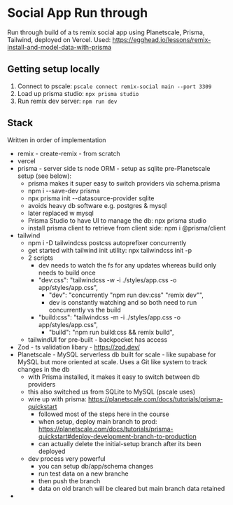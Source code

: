 # Social App Run through
Run through build of a ts remix social app using Planetscale, Prisma, Tailwind, deployed on Vercel.
Used: https://egghead.io/lessons/remix-install-and-model-data-with-prisma

## Getting setup locally
1. Connect to pscale: `pscale connect remix-social main --port 3309`
2. Load up prisma studio: `npx prisma studio`
3. Run remix dev server: `npm run dev`

## Stack
Written in order of implementation
- remix - create-remix - from scratch
- vercel
- prisma - server side ts node ORM - setup as sqlite pre-Planetscale setup (see below): 
  - prisma makes it super easy to switch providers via schema.prisma
  - npm i --save-dev prisma
  - npx prisma init --datasource-provider sqlite
  - avoids heavy db software e.g. postgres & mysql
  - later replaced w mysql 
  - Prisma Studio to have UI to manage the db: npx prisma studio
  - install prisma client to retrieve from client side: npm i @prisma/client
- tailwind
  - npm i -D tailwindcss postcss autoprefixer concurrently
  - get started with tailwind init utility: npx tailwindcss init -p
  - 2 scripts
    - dev needs to watch the fs for any updates whereas build only needs to build once
    - "dev:css": "tailwindcss -w -i ./styles/app.css -o app/styles/app.css",
      - "dev": "concurrently \"npm run dev:css\" \"remix dev\"",
      - dev is constantly watching and so both need to run concurrently vs the build
    - "build:css": "tailwindcss -m -i ./styles/app.css -o app/styles/app.css",
      - "build": "npm run build:css && remix build",
  - tailwindUI for pre-built - backpocket has access
- Zod - ts validation libary - https://zod.dev/
- Planetscale - MySQL serverless db built for scale - like supabase for MySQL but more oriented at scale. Uses a Git like system to track changes in the db
  - with Prisma installed, it makes it easy to switch between db providers
  - this also switched us from SQLite to MySQL (pscale uses)
  - wire up with prisma: https://planetscale.com/docs/tutorials/prisma-quickstart
    - followed most of the steps here in the course
    - when setup, deploy main branch to prod: https://planetscale.com/docs/tutorials/prisma-quickstart#deploy-development-branch-to-production
    - can actually delete the initial-setup branch after its been deployed
  - dev process very powerful
    - you can setup db/app/schema changes
    - run test data on a new branche
    - then push the branch
    - data on old branch will be cleared but main branch data retained
- 